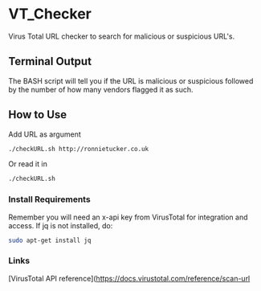 # VT_Checker

Virus Total URL checker to search for malicious or suspicious URL's.

## Terminal Output

The BASH script will tell you if the URL is malicious or suspicious followed by the number of how many vendors flagged it as such.

## How to Use

Add URL as argument
```bash
./checkURL.sh http://ronnietucker.co.uk
```
Or read it in 
```bash
./checkURL.sh
```

### Install Requirements

Remember you will need an x-api key from VirusTotal for integration and access.
If jq is not installed, do:
```bash
sudo apt-get install jq
```

### Links

[VirusTotal API reference](https://docs.virustotal.com/reference/scan-url

